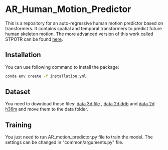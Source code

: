 # AR_Human_Motion_Predictor
This is a repository for an auto-regressive human motion predictor based on transformers. It contains spatial and temporal transformers to predict future human skeleton motion. The more advanced version of this work called STPOTR can be found [here](https://github.com/mmahdavian/STPOTR). 

## Installation
You can use following command to install the package:
```bash
conda env create -f installation.yml
```

## Dataset
You need to download these files: [data 3d file](https://drive.google.com/file/d/1pNQKtnd1rIl7qPjqIZIJXWDVgisEvabN/view?usp=sharing) , [data 2d ddb](https://drive.google.com/file/d/10bQBVJ59vIh8ep_HfzvqklqhKkUPEAEt/view?usp=sharing) and [data 2d h36m](https://drive.google.com/file/d/1V4Z7kznY_eF-7N_hojniyClmDLPyf-XT/view?usp=sharing) and move them to the data folder.

## Training

You just need to run AR_motion_predictor.py file to train the model. The settings can be changed in "common/arguments.py" file.

